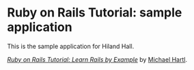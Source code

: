 # Ruby on Rails Tutorial: sample application

This is the sample application for Hiland Hall.  

[*Ruby on Rails Tutorial: Learn Rails by Example*](http://railstutorial.org/)
by [Michael Hartl](http://michaelhartl.com/).